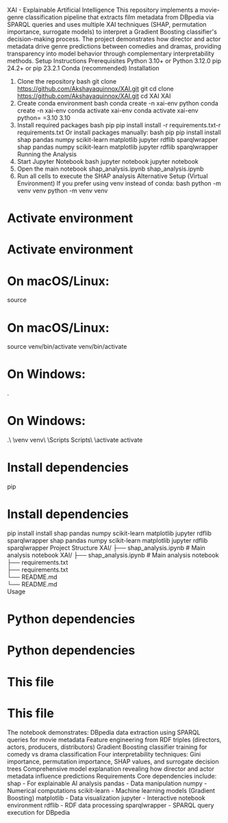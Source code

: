 XAI - Explainable Artificial Intelligence
 This repository implements a movie-genre classification pipeline that extracts film metadata from
 DBpedia via SPARQL queries and uses multiple XAI techniques (SHAP, permutation importance, surrogate
 models) to interpret a Gradient Boosting classifier's decision-making process. The project demonstrates
 how director and actor metadata drive genre predictions between comedies and dramas, providing
 transparency into model behavior through complementary interpretability methods.
 Setup Instructions
 Prerequisites
 Python 3.10+ or Python 3.12.0
 pip 24.2+ or pip 23.2.1
 Conda (recommended)
 Installation
 1. Clone the repository
 bash
 git clone https://github.com/Akshayaquinnox/XAI.git
 git
 cd
 clone https://github.com/Akshayaquinnox/XAI.git
 cd XAI
 XAI
 2. Create conda environment
 bash
 conda create -n xai-env python
 conda create -n xai-env 
conda activate xai-env
 conda activate xai-env
 python= =3.10
 3.10
 3. Install required packages
 bash
 pip 
pip install
 install -r requirements.txt-r requirements.txt
 Or install packages manually:
 bash
 pip 
pip install
 install shap pandas numpy scikit-learn matplotlib jupyter rdflib sparqlwrapper
 shap pandas numpy scikit-learn matplotlib jupyter rdflib sparqlwrapper
 Running the Analysis
 1. Start Jupyter Notebook
bash
 jupyter notebook
 jupyter notebook
 2. Open the main notebook
 shap_analysis.ipynb
 shap_analysis.ipynb
 3. Run all cells to execute the SHAP analysis
 Alternative Setup (Virtual Environment)
 If you prefer using venv instead of conda:
 bash
 python -m venv venv
 python -m venv venv
 # Activate environment
 # Activate environment
 # On macOS/Linux:
 source
 # On macOS/Linux:
 source venv/bin/activate
 venv/bin/activate
 # On Windows:
 .
 # On Windows:
 .\ \venv
 venv\ \Scripts
 Scripts\ \activate
 activate
 # Install dependencies
 pip 
# Install dependencies
 pip install
 install shap pandas numpy scikit-learn matplotlib jupyter rdflib sparqlwrapper
 shap pandas numpy scikit-learn matplotlib jupyter rdflib sparqlwrapper
 Project Structure
 XAI/
 ├── shap_analysis.ipynb    # Main analysis notebook
 XAI/
 ├── shap_analysis.ipynb    # Main analysis notebook
 ├── requirements.txt       
├── requirements.txt       
└── README.md             
└── README.md             
Usage
 # Python dependencies
 # Python dependencies
 # This file
 # This file
 The notebook demonstrates:
 DBpedia data extraction using SPARQL queries for movie metadata
 Feature engineering from RDF triples (directors, actors, producers, distributors)
 Gradient Boosting classifier training for comedy vs drama classification
 Four interpretability techniques: Gini importance, permutation importance, SHAP values, and
 surrogate decision trees
 Comprehensive model explanation revealing how director and actor metadata influence predictions
 Requirements
Core dependencies include:
 shap - For explainable AI analysis
 pandas - Data manipulation
 numpy - Numerical computations
 scikit-learn - Machine learning models (Gradient Boosting)
 matplotlib - Data visualization
 jupyter - Interactive notebook environment
 rdflib - RDF data processing
 sparqlwrapper - SPARQL query execution for DBpedia
